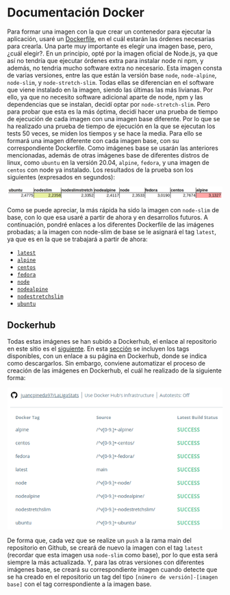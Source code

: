 # Documentación Docker
Para formar una imagen con la que crear un contenedor para ejecutar la aplicación, usaré un [Dockerfile](../Dockerfile), en el cuál estarán las órdenes necesarias para crearla. Una parte muy importante es elegir una imagen base, pero, ¿cuál elegir?.
En un principio, opté por la imagen oficial de Node.js, ya que así no tendría que ejecutar órdenes extra para instalar node ni npm, y además, no tendria mucho software extra no necesario. Esta imagen consta de varias versiones, entre las que están la versión base `node`, `node-alpine`, `node-slim`, y `node-stretch-slim`. Todas ellas se diferencian en el software que viene instalado en la imagen, siendo las últimas las más livianas. Por ello, ya que no necesito software adicional aparte de node, npm y las dependencias que se instalan, decidí optar por `node-stretch-slim`. Pero para probar que esta es la más óptima, decidí hacer una prueba de tiempo de ejecución de cada imagen con una imagen base diferente. Por lo que se ha realizado una prueba de tiempo de ejecución en la que se ejecutan los tests 50 veces, se miden los tiempos y se hace la media. Para ello se formará una imagen diferente con cada imagen base, con su correspondiente Dockerfile. Como imágenes base se usarán las anteriores mencionadas, además de otras imágenes base de diferentes distros de linux, como `ubuntu` en la versión 20.04, `alpine`, `fedora`, y una imagen de `centos` con node ya instalado. Los resultados de la prueba son los siguientes (expresados en segundos):

![comparacion_tiempos](img/comparacion_tiempos.png)

Como se puede apreciar, la más rápida ha sido la imagen con `node-slim` de base, con lo que esa usaré a partir de ahora y en desarrollos futuros. A continuación, pondré enlaces a los diferentes Dockerfile de las imágenes probadas; a la imagen con node-slim de base se le asignará el tag `latest`, ya que es en la que se trabajará a partir de ahora:
- [`latest`](https://github.com/juancpineda97/LaLigaStats/blob/main/Dockerfile)
- [`alpine`](https://github.com/juancpineda97/LaLigaStats/blob/ced1d26ba574568d3c7129427bab49872a942b11/Dockerfile)
- [`centos`](https://github.com/juancpineda97/LaLigaStats/blob/07fc7a1f92709d1c4408e06950d8d8c1059c9e80/Dockerfile)
- [`fedora`](https://github.com/juancpineda97/LaLigaStats/blob/df4c4cdae483b4cf6248bf7623fdc894b13a4479/Dockerfile)
- [`node`](https://github.com/juancpineda97/LaLigaStats/blob/2bfc00fee509604f5c23086beeb27c17e95bc7d4/Dockerfile)
- [`nodealpine`](https://github.com/juancpineda97/LaLigaStats/blob/0043bf76556c0f9767925a659277e45aac15b21c/Dockerfile)
- [`nodestretchslim`](https://github.com/juancpineda97/LaLigaStats/blob/da79adcf3e205e82a98da060632e996df47b38e8/Dockerfile)
- [`ubuntu`](https://github.com/juancpineda97/LaLigaStats/blob/335444a31149f52765640c1454a206af62e6f407/Dockerfile)


## Dockerhub
Todas estas imágenes se han subido a Dockerhub, el enlace al repositorio en este sitio es el [siguiente](https://hub.docker.com/repository/docker/juancpineda97/laligastats). En esta [sección](https://github.com/juancpineda97/LaLigaStats#tags-disponibles) se incluyen los tags disponibles, con un enlace a su página en Dockerhub, donde se indica como descargarlos. Sin embargo, conviene automatizar el proceso de creación de las imágenes en Dockerhub, el cuál he realizado de la siguiente forma:

![automatizacion_docker](img/automatizacion_dockerfile.png)

De forma que, cada vez que se realize un `push` a la rama main del repositorio en Github, se creará de nuevo la imagen con el tag `latest` (recordar que esta imagen usa `node-slim` como base), por lo que esta será siempre la más actualizada. Y, para las otras versiones con diferentes imágenes base, se creará su correspondiente imagen cuando detecte que se ha creado en el repositorio un tag del tipo `[número de versión]-[imagen base]` con el tag correspondiente a la imagen base.